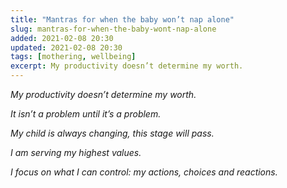 ```yaml
---
title: "Mantras for when the baby won’t nap alone"
slug: mantras-for-when-the-baby-wont-nap-alone
added: 2021-02-08 20:30
updated: 2021-02-08 20:30
tags: [mothering, wellbeing]
excerpt: My productivity doesn’t determine my worth.
---
```


*My productivity doesn’t determine my worth.*

*It isn’t a problem until it’s a problem.*

*My child is always changing, this stage will pass.*

*I am serving my highest values.*

*I focus on what I can control: my actions, choices and reactions.*